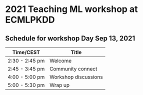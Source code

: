 # 2021 Teaching ML workshop at ECMLPKDD

## Schedule for workshop Day Sep 13, 2021

| Time/CEST      | Title                |
| ---------      | -------              |
| 2:30 - 2:45 pm | Welcome              |
| 2:45 - 3:45 pm | Community connect    |
| 4:00 - 5:00 pm | Workshop discussions |
| 5:00 - 5:30 pm | Wrap up              |
